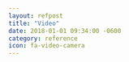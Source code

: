 ```yaml
---
layout: refpost
title: "Video"
date: 2018-01-01 09:34:00 -0600
category: reference
icon: fa-video-camera
---
```



